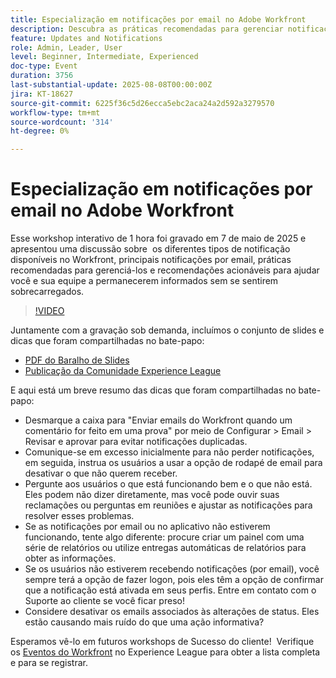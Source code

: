 ```yaml
---
title: Especialização em notificações por email no Adobe Workfront
description: Descubra as práticas recomendadas para gerenciar notificações por email do Adobe Workfront para manter as equipes informadas, reduzir o ruído e melhorar a eficiência da comunicação.
feature: Updates and Notifications
role: Admin, Leader, User
level: Beginner, Intermediate, Experienced
doc-type: Event
duration: 3756
last-substantial-update: 2025-08-08T00:00:00Z
jira: KT-18627
source-git-commit: 6225f36c5d26ecca5ebc2aca24a2d592a3279570
workflow-type: tm+mt
source-wordcount: '314'
ht-degree: 0%

---
```



# Especialização em notificações por email no Adobe Workfront

Esse workshop interativo de 1 hora foi gravado em 7 de maio de 2025 e apresentou uma discussão sobre  os diferentes tipos de notificação disponíveis no Workfront, principais notificações por email, práticas recomendadas para gerenciá-los e recomendações acionáveis para ajudar você e sua equipe a permanecerem informados sem se sentirem sobrecarregados.

>[!VIDEO](https://video.tv.adobe.com/v/3469963/?learn=on&enablevpops)

Juntamente com a gravação sob demanda, incluímos o conjunto de slides e dicas que foram compartilhadas no bate-papo: 

* [PDF do Baralho de Slides](https://workfront-experience.s3.us-west-2.amazonaws.com/Training/Guides/Customer+Success+at+Scale/Mastering+Email+Notifications+in+Adobe+Workfront+050725.pdf)
* [Publicação da Comunidade Experience League](https://experienceleaguecommunities.adobe.com/t5/workfront-discussions/event-follow-up-mastering-email-notifications-in-adobe-workfront/td-p/752745?profile.language=pt)

E aqui está um breve resumo das dicas que foram compartilhadas no bate-papo: 

* Desmarque a caixa para &quot;Enviar emails do Workfront quando um comentário for feito em uma prova&quot; por meio de Configurar > Email > Revisar e aprovar para evitar notificações duplicadas. 
* Comunique-se em excesso inicialmente para não perder notificações, em seguida, instrua os usuários a usar a opção de rodapé de email para desativar o que não querem receber. 
* Pergunte aos usuários o que está funcionando bem e o que não está. Eles podem não dizer diretamente, mas você pode ouvir suas reclamações ou perguntas em reuniões e ajustar as notificações para resolver esses problemas.  
* Se as notificações por email ou no aplicativo não estiverem funcionando, tente algo diferente: procure criar um painel com uma série de relatórios ou utilize entregas automáticas de relatórios para obter as informações.  
* Se os usuários não estiverem recebendo notificações (por email), você sempre terá a opção de fazer logon, pois eles têm a opção de confirmar que a notificação está ativada em seus perfis. Entre em contato com o Suporte ao cliente se você ficar preso!   
* Considere desativar os emails associados às alterações de status. Eles estão causando mais ruído do que uma ação informativa?  

Esperamos vê-lo em futuros workshops de Sucesso do cliente!  Verifique os [Eventos do Workfront](https://experienceleague.adobe.com/events/?lang=pt-BR&filters=Workfront) no Experience League para obter a lista completa e para se registrar.